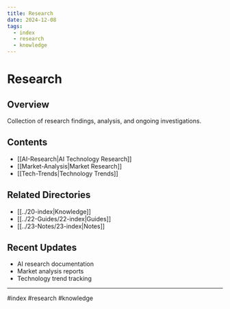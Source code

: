 ```yaml
---
title: Research
date: 2024-12-08
tags:
  - index
  - research
  - knowledge
---
```


# Research

## Overview
Collection of research findings, analysis, and ongoing investigations.

## Contents
- [[AI-Research|AI Technology Research]]
- [[Market-Analysis|Market Research]]
- [[Tech-Trends|Technology Trends]]

## Related Directories
- [[../20-index|Knowledge]]
- [[../22-Guides/22-index|Guides]]
- [[../23-Notes/23-index|Notes]]

## Recent Updates
- AI research documentation
- Market analysis reports
- Technology trend tracking

---

#index #research #knowledge